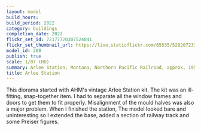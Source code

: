 ```yaml
---
layout: model
build_hours: 
build_period: 2022
category: buildings
completion_date: 2022
flickr_set_id: 72177720307524841
flickr_set_thumbnail_url: https://live.staticflickr.com/65535/52820723368_f93ef5245e_m.jpg
model_id: 208
publish: true
scale: 1/87 (HO)
summary: Arlee Station, Montana, Northern Pacific Railroad, approx. 1950s
title: Arlee Station
---
```


This diorama started with AHM's vintage Arlee Station kit. The kit was an ill-fitting, snap-together item. I had to separate all the window frames and doors to get them to fit properly. Misalignment of the mould halves was also a major problem. When I finished the station, The model looked bare and uninteresting so I extended the base, added a section of railway track and some Preiser figures.
